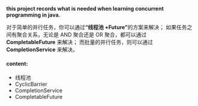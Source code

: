 <b> this project records what is needed when learning concurrent programming in java.</b>

对于简单的并行任务，你可以通过<b>“线程池 +Future”</b>的方案来解决；
如果任务之间有聚合关系，无论是 AND 聚合还是 OR 聚合，都可以通过 <b>CompletableFuture</b> 来解决；
而批量的并行任务，则可以通过 <b>CompletionService</b> 来解决。

#### content:
* 线程池 
* CyclicBarrier
* CompletionService
* CompletableFuture
